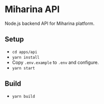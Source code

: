 # Miharina API

Node.js backend API for Miharina platform.

## Setup
- `cd apps/api`
- `yarn install`
- Copy `.env.example` to `.env` and configure.
- `yarn start`

## Build
- `yarn build`